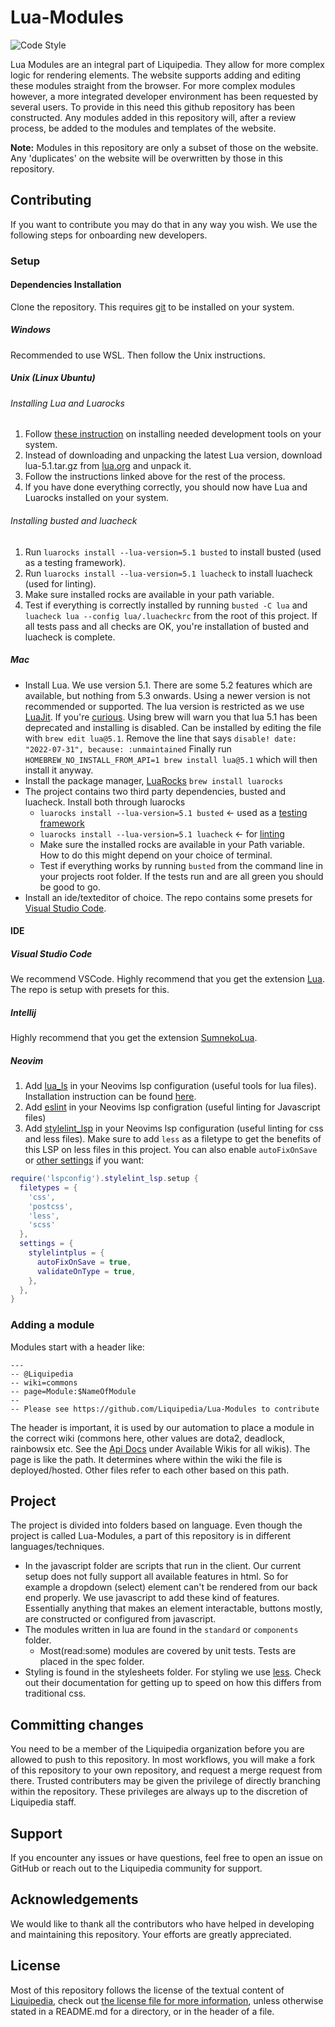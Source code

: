 # Lua-Modules

![Code Style](https://github.com/Liquipedia/LiquipediaMediaWikiMessages/workflows/Code%20Style/badge.svg)

Lua Modules are an integral part of Liquipedia. They allow for more complex logic for rendering elements. The website supports adding and editing these modules straight from the browser. For more complex modules however, a more integrated developer environment has been requested by several users. To provide in this need this github repository has been constructed.
Any modules added in this repository will, after a review process, be added to the modules and templates of the website.

**Note:** Modules in this repository are only a subset of those on the website. Any 'duplicates' on the website will be overwritten by those in this repository.

## Contributing

If you want to contribute you may do that in any way you wish. We use the following steps for onboarding new developers.

### Setup

#### Dependencies Installation

Clone the repository. This requires [git](https://git-scm.com/downloads) to be installed on your system.

##### Windows

Recommended to use WSL. Then follow the Unix instructions.

##### Unix (Linux Ubuntu)

###### Installing Lua and Luarocks
1. Follow [these instruction](https://github.com/luarocks/luarocks/blob/main/docs/installation_instructions_for_unix.md) on installing needed development tools on your system. 
2. Instead of downloading and unpacking the latest Lua version, download lua-5.1.tar.gz from [lua.org](https://www.lua.org/ftp/) and unpack it.
3. Follow the instructions linked above for the rest of the process.
4. If you have done everything correctly, you should now have Lua and Luarocks installed on your system.

###### Installing busted and luacheck
1. Run `luarocks install --lua-version=5.1 busted` to install busted (used as a testing framework).
2. Run `luarocks install --lua-version=5.1 luacheck` to install luacheck (used for linting).
3. Make sure installed rocks are available in your path variable. 
4. Test if everything is correctly installed by running `busted -C lua` and `luacheck lua --config lua/.luacheckrc` from the root of this project. If all tests pass and all checks are OK, you're installation of busted and luacheck is complete.

##### Mac

- Install Lua. We use version 5.1. There are some 5.2 features which are available, but nothing from 5.3 onwards. Using a newer version is not recommended or supported. The lua version is restricted as we use [LuaJit](https://luajit.org/). If you're [curious](https://github.com/LuaJIT/LuaJIT/issues/929).
  Using brew will warn you that lua 5.1 has been deprecated and installing is disabled. Can be installed by editing the file with `brew edit lua@5.1`. Remove the line that says `disable! date: "2022-07-31", because: :unmaintained`
  Finally run `HOMEBREW_NO_INSTALL_FROM_API=1 brew install lua@5.1` which will then install it anyway.
- Install the package manager, [LuaRocks](https://luarocks.org/) `brew install luarocks`
- The project contains two third party dependencies, busted and luacheck. Install both through luarocks
  - `luarocks install --lua-version=5.1 busted` <- used as a [testing framework](https://luarocks.org/modules/lunarmodules/busted)
  - `luarocks install --lua-version=5.1 luacheck` <- for [linting](https://luarocks.org/modules/mpeterv/luacheck)
  - Make sure the installed rocks are available in your Path variable. How to do this might depend on your choice of terminal.
  - Test if everything works by running `busted` from the command line in your projects root folder. If the tests run and are all green you should be good to go.
- Install an ide/texteditor of choice. The repo contains some presets for [Visual Studio Code](https://code.visualstudio.com/download).

#### IDE

##### Visual Studio Code

We recommend VSCode. Highly recommend that you get the extension [Lua](https://marketplace.visualstudio.com/items?itemName=sumneko.lua). The repo is setup with presets for this.

##### Intellij

Highly recommend that you get the extension [SumnekoLua](https://plugins.jetbrains.com/plugin/22315-sumnekolua).

##### Neovim

1. Add [lua_ls](https://github.com/neovim/nvim-lspconfig/blob/master/doc/configs.md#eslint) in your Neovims lsp configuration (useful tools for lua files). Installation instruction can be found [here](https://luals.github.io/#neovim-install).
2. Add [eslint](https://github.com/neovim/nvim-lspconfig/blob/master/doc/configs.md#eslint) in your Neovims lsp configration (useful linting for Javascript files)
3. Add [stylelint_lsp](https://github.com/neovim/nvim-lspconfig/blob/master/doc/configs.md#stylelint_lsp) in your Neovims lsp configuration (useful linting for css and less files). Make sure to add `less` as a filetype to get the benefits of this LSP on less files in this project. You can also enable `autoFixOnSave` or [other settings](https://github.com/bmatcuk/stylelint-lsp?tab=readme-ov-file#settings) if you want:

```lua
require('lspconfig').stylelint_lsp.setup {
  filetypes = {
    'css',
    'postcss',
    'less',
    'scss'
  },
  settings = {
    stylelintplus = {
      autoFixOnSave = true,
      validateOnType = true,
    },
  },
}
```

### Adding a module

Modules start with a header like:

```
---
-- @Liquipedia
-- wiki=commons
-- page=Module:$NameOfModule
--
-- Please see https://github.com/Liquipedia/Lua-Modules to contribute
```

The header is important, it is used by our automation to place a module in the correct wiki (commons here, other values are dota2, deadlock, rainbowsix etc. See the [Api Docs](https://api.liquipedia.net/documentation/api/v3) under Available Wikis for all wikis).
The page is like the path. It determines where within the wiki the file is deployed/hosted. Other files refer to each other based on this path.

## Project

The project is divided into folders based on language. Even though the project is called Lua-Modules, a part of this repository is in different languages/techniques.

- In the javascript folder are scripts that run in the client. Our current setup does not fully support all available features in html. So for example a dropdown (select) element can't be rendered from our back end properly. We use javascript to add these kind of features. Essentially anything that makes an element interactable, buttons mostly, are constructed or configured from javascript.
- The modules written in lua are found in the `standard` or `components` folder.
  - Most(read:some) modules are covered by unit tests. Tests are placed in the spec folder.
- Styling is found in the stylesheets folder. For styling we use [less](https://lesscss.org/). Check out their documentation for getting up to speed on how this differs from traditional css.

## Committing changes

You need to be a member of the Liquipedia organization before you are allowed to push to this repository. In most workflows, you will make a fork of this repository to your own repository, and request a merge request from there.
Trusted contributers may be given the privilege of directly branching within the repository. These privileges are always up to the discretion of Liquipedia staff.

## Support

If you encounter any issues or have questions, feel free to open an issue on GitHub or reach out to the Liquipedia community for support.

## Acknowledgements

We would like to thank all the contributors who have helped in developing and maintaining this repository. Your efforts are greatly appreciated.

## License

Most of this repository follows the license of the textual content of [Liquipedia](https://liquipedia.net), check out [the license file for more information](LICENSE.md), unless otherwise stated in a README.md for a directory, or in the header of a file.
